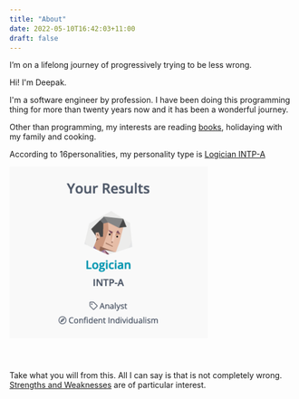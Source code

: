 ```yaml
---
title: "About"
date: 2022-05-10T16:42:03+11:00
draft: false
---
```


I’m on a lifelong journey of progressively trying to be less wrong.

Hi! I'm Deepak.

I'm a software engineer by profession. I have been doing this programming thing for more than twenty years now and it has been a wonderful journey.

Other than programming, my interests are reading <a href="/books">books</a>, holidaying with my family and cooking.

According to 16personalities, my personality type is [Logician INTP-A](https://www.16personalities.com/intp-personality)

<img src="/images/personality-type.png" style="width:350px;margin-bottom:40px;" />

Take what you will from this. All I can say is that is not completely wrong. [Strengths and Weaknesses](https://www.16personalities.com/intp-strengths-and-weaknesses) are of particular interest.
